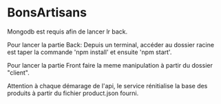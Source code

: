 # BonsArtisans 

Mongodb est requis afin de lancer lr back.

Pour lancer la partie Back:
Depuis un terminal, accéder au dossier racine est taper la commande 'npm install' et ensuite 'npm start'.

Pour lancer la partie Front faire la meme manipulation à partir du dossier "client".

Attention à chaque démarage de l'api, le service rénitialise la base des produits à partir du fichier product.json fourni.
